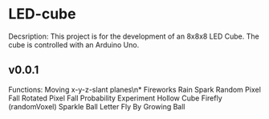 # LED-cube
Decsription: This project is for the development of an 8x8x8 LED Cube. The cube is controlled with an Arduino Uno.

v0.0.1
--------
Functions:
  Moving x-y-z-slant planes\n*
  Fireworks
  Rain
  Spark
  Random Pixel Fall
  Rotated Pixel Fall
  Probability Experiment
  Hollow Cube
  Firefly (randomVoxel)
  Sparkle
  Ball
  Letter Fly By
  Growing Ball
